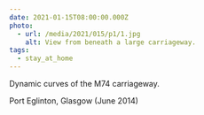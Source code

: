 ```yaml
---
date: 2021-01-15T08:00:00.000Z
photo:
  - url: /media/2021/015/p1/1.jpg
    alt: View from beneath a large carriageway.
tags:
  - stay_at_home
---
```


Dynamic curves of the M74 carriageway.

Port Eglinton, Glasgow (June 2014)
